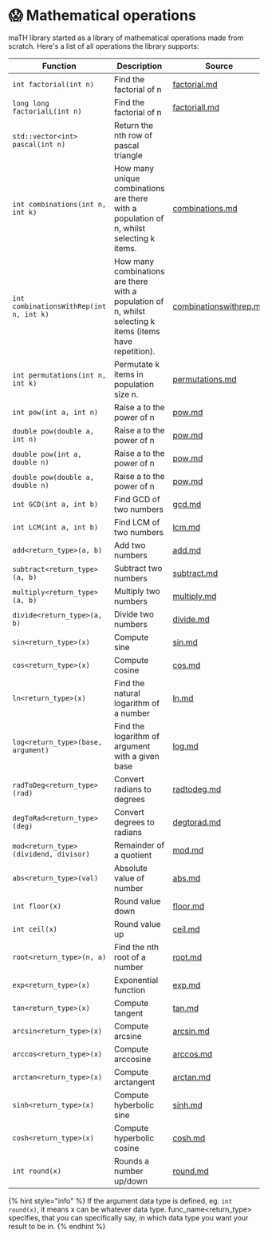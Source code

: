 # 😱 Mathematical operations

maTH library  started as a library of mathematical operations made from scratch. Here's a list of all operations the library supports:

<table data-full-width="true"><thead><tr><th>Function</th><th>Description</th><th data-type="content-ref">Source</th></tr></thead><tbody><tr><td><code>int factorial(int n)</code></td><td>Find the factorial of n</td><td><a href="factorial.md">factorial.md</a></td></tr><tr><td><code>long long factorialL(int n)</code></td><td>Find the factorial of n</td><td><a href="factoriall.md">factoriall.md</a></td></tr><tr><td><code>std::vector&#x3C;int> pascal(int n)</code></td><td>Return the nth row of pascal triangle</td><td></td></tr><tr><td><code>int combinations(int n, int k)</code></td><td>How many unique combinations are there with a population of n, whilst selecting k items. </td><td><a href="combinations.md">combinations.md</a></td></tr><tr><td><code>int combinationsWithRep(int n, int k)</code></td><td>How many combinations are there with a population of n, whilst selecting k items (items have repetition). </td><td><a href="combinationswithrep.md">combinationswithrep.md</a></td></tr><tr><td><code>int permutations(int n, int k)</code></td><td>Permutate k items in population size n. </td><td><a href="permutations.md">permutations.md</a></td></tr><tr><td><code>int pow(int a, int n)</code></td><td>Raise a to the power of n</td><td><a href="pow.md">pow.md</a></td></tr><tr><td><code>double pow(double a, int n)</code></td><td>Raise a to the power of n</td><td><a href="pow.md">pow.md</a></td></tr><tr><td><code>double pow(int a, double n)</code></td><td>Raise a to the power of n</td><td><a href="pow.md">pow.md</a></td></tr><tr><td><code>double pow(double a, double n)</code></td><td>Raise a to the power of n</td><td><a href="pow.md">pow.md</a></td></tr><tr><td><code>int GCD(int a, int b)</code></td><td>Find GCD of two numbers</td><td><a href="gcd.md">gcd.md</a></td></tr><tr><td><code>int LCM(int a, int b)</code></td><td>Find LCM of two numbers</td><td><a href="lcm.md">lcm.md</a></td></tr><tr><td><code>add&#x3C;return_type>(a, b)</code></td><td>Add two numbers</td><td><a href="add.md">add.md</a></td></tr><tr><td><code>subtract&#x3C;return_type>(a, b)</code></td><td>Subtract two numbers</td><td><a href="subtract.md">subtract.md</a></td></tr><tr><td><code>multiply&#x3C;return_type>(a, b)</code></td><td>Multiply two numbers</td><td><a href="multiply.md">multiply.md</a></td></tr><tr><td><code>divide&#x3C;return_type>(a, b)</code></td><td>Divide two numbers</td><td><a href="divide.md">divide.md</a></td></tr><tr><td><code>sin&#x3C;return_type>(x)</code></td><td>Compute sine</td><td><a href="sin.md">sin.md</a></td></tr><tr><td><code>cos&#x3C;return_type>(x)</code></td><td>Compute cosine</td><td><a href="cos.md">cos.md</a></td></tr><tr><td><code>ln&#x3C;return_type>(x)</code></td><td>Find the natural logarithm of a number</td><td><a href="ln.md">ln.md</a></td></tr><tr><td><code>log&#x3C;return_type>(base, argument)</code></td><td>Find the logarithm of argument with a given base</td><td><a href="log.md">log.md</a></td></tr><tr><td><code>radToDeg&#x3C;return_type>(rad)</code></td><td>Convert radians to degrees</td><td><a href="radtodeg.md">radtodeg.md</a></td></tr><tr><td><code>degToRad&#x3C;return_type>(deg)</code></td><td>Convert degrees to radians</td><td><a href="degtorad.md">degtorad.md</a></td></tr><tr><td><code>mod&#x3C;return_type>(dividend, divisor)</code></td><td>Remainder of a quotient</td><td><a href="mod.md">mod.md</a></td></tr><tr><td><code>abs&#x3C;return_type>(val)</code></td><td>Absolute value of number</td><td><a href="abs.md">abs.md</a></td></tr><tr><td><code>int floor(x)</code></td><td>Round value down</td><td><a href="floor.md">floor.md</a></td></tr><tr><td><code>int ceil(x)</code></td><td>Round value up</td><td><a href="ceil.md">ceil.md</a></td></tr><tr><td><code>root&#x3C;return_type>(n, a)</code></td><td>Find the nth root of a number</td><td><a href="root.md">root.md</a></td></tr><tr><td><code>exp&#x3C;return_type>(x)</code></td><td>Exponential function</td><td><a href="exp.md">exp.md</a></td></tr><tr><td><code>tan&#x3C;return_type>(x)</code></td><td>Compute tangent</td><td><a href="tan.md">tan.md</a></td></tr><tr><td><code>arcsin&#x3C;return_type>(x)</code></td><td>Compute arcsine</td><td><a href="arcsin.md">arcsin.md</a></td></tr><tr><td><code>arccos&#x3C;return_type>(x)</code></td><td>Compute arccosine</td><td><a href="arccos.md">arccos.md</a></td></tr><tr><td><code>arctan&#x3C;return_type>(x)</code></td><td>Compute arctangent</td><td><a href="arctan.md">arctan.md</a></td></tr><tr><td><code>sinh&#x3C;return_type>(x)</code></td><td>Compute hyberbolic sine</td><td><a href="sinh.md">sinh.md</a></td></tr><tr><td><code>cosh&#x3C;return_type>(x)</code></td><td>Compute hyperbolic cosine</td><td><a href="cosh.md">cosh.md</a></td></tr><tr><td><code>int round(x)</code></td><td>Rounds a number up/down</td><td><a href="round.md">round.md</a></td></tr></tbody></table>

{% hint style="info" %}
If the argument data type is defined, eg. `int round(x)`, it means x can be whatever data type. func\_name\<return\_type> specifies, that you can specifically say, in which data type you want your result to be in.&#x20;
{% endhint %}
